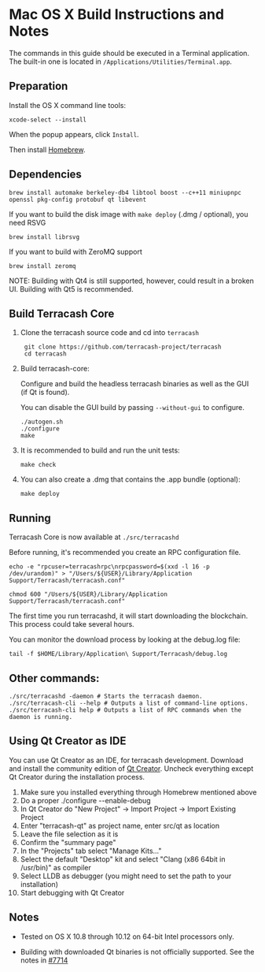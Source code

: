 Mac OS X Build Instructions and Notes
====================================
The commands in this guide should be executed in a Terminal application.
The built-in one is located in `/Applications/Utilities/Terminal.app`.

Preparation
-----------
Install the OS X command line tools:

`xcode-select --install`

When the popup appears, click `Install`.

Then install [Homebrew](https://brew.sh).

Dependencies
----------------------

    brew install automake berkeley-db4 libtool boost --c++11 miniupnpc openssl pkg-config protobuf qt libevent

If you want to build the disk image with `make deploy` (.dmg / optional), you need RSVG

    brew install librsvg

If you want to build with ZeroMQ support
    
    brew install zeromq

NOTE: Building with Qt4 is still supported, however, could result in a broken UI. Building with Qt5 is recommended.

Build Terracash Core
------------------------

1. Clone the terracash source code and cd into `terracash`

        git clone https://github.com/terracash-project/terracash
        cd terracash

2.  Build terracash-core:

    Configure and build the headless terracash binaries as well as the GUI (if Qt is found).

    You can disable the GUI build by passing `--without-gui` to configure.

        ./autogen.sh
        ./configure
        make

3.  It is recommended to build and run the unit tests:

        make check

4.  You can also create a .dmg that contains the .app bundle (optional):

        make deploy

Running
-------

Terracash Core is now available at `./src/terracashd`

Before running, it's recommended you create an RPC configuration file.

    echo -e "rpcuser=terracashrpc\nrpcpassword=$(xxd -l 16 -p /dev/urandom)" > "/Users/${USER}/Library/Application Support/Terracash/terracash.conf"

    chmod 600 "/Users/${USER}/Library/Application Support/Terracash/terracash.conf"

The first time you run terracashd, it will start downloading the blockchain. This process could take several hours.

You can monitor the download process by looking at the debug.log file:

    tail -f $HOME/Library/Application\ Support/Terracash/debug.log

Other commands:
-------

    ./src/terracashd -daemon # Starts the terracash daemon.
    ./src/terracash-cli --help # Outputs a list of command-line options.
    ./src/terracash-cli help # Outputs a list of RPC commands when the daemon is running.

Using Qt Creator as IDE
------------------------
You can use Qt Creator as an IDE, for terracash development.
Download and install the community edition of [Qt Creator](https://www.qt.io/download/).
Uncheck everything except Qt Creator during the installation process.

1. Make sure you installed everything through Homebrew mentioned above
2. Do a proper ./configure --enable-debug
3. In Qt Creator do "New Project" -> Import Project -> Import Existing Project
4. Enter "terracash-qt" as project name, enter src/qt as location
5. Leave the file selection as it is
6. Confirm the "summary page"
7. In the "Projects" tab select "Manage Kits..."
8. Select the default "Desktop" kit and select "Clang (x86 64bit in /usr/bin)" as compiler
9. Select LLDB as debugger (you might need to set the path to your installation)
10. Start debugging with Qt Creator

Notes
-----

* Tested on OS X 10.8 through 10.12 on 64-bit Intel processors only.

* Building with downloaded Qt binaries is not officially supported. See the notes in [#7714](https://github.com/bitcoin/bitcoin/issues/7714)
